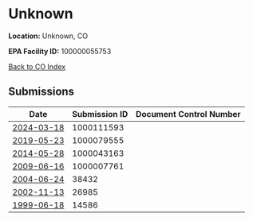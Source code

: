 # Unknown

**Location:** Unknown, CO

**EPA Facility ID:** 100000055753

[Back to CO Index](../../index.md)

## Submissions

| Date | Submission ID | Document Control Number |
|------|--------------|-------------------------|
| [2024-03-18](submissions/1000111593.md) | 1000111593 |  |
| [2019-05-23](submissions/1000079555.md) | 1000079555 |  |
| [2014-05-28](submissions/1000043163.md) | 1000043163 |  |
| [2009-06-16](submissions/1000007761.md) | 1000007761 |  |
| [2004-06-24](submissions/38432.md) | 38432 |  |
| [2002-11-13](submissions/26985.md) | 26985 |  |
| [1999-06-18](submissions/14586.md) | 14586 |  |
